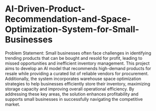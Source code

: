 # AI-Driven-Product-Recommendation-and-Space-Optimization-System-for-Small-Businesses
Problem Statement: Small businesses often face challenges in identifying trending products that can be bought and resold for profit, leading to missed opportunities and inefficient inventory management. This project aims to develop an AI model that recommends high-demand products for resale while providing a curated list of reliable vendors for procurement. Additionally, the system incorporates warehouse space optimization strategies to help businesses efficiently store their inventory, maximizing storage capacity and improving overall operational efficiency. By addressing these key areas, the solution enhances profitability and supports small businesses in successfully navigating the competitive market.
